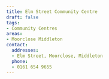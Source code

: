 ```yaml
---
title: Elm Street Community Centre
draft: false
tags:
- Community Centres
areas:
- Moorclose Middleton
contact:
  addresses:
  - Elm Street, Moorclose, Middleton
  phone:
  - 0161 654 9655
---
```


